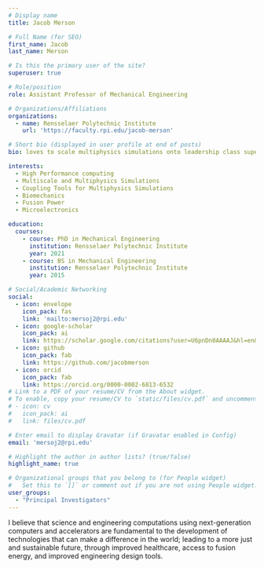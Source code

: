 ```yaml
---
# Display name
title: Jacob Merson

# Full Name (for SEO)
first_name: Jacob
last_name: Merson

# Is this the primary user of the site?
superuser: true

# Role/position
role: Assistant Professor of Mechanical Engineering

# Organizations/Affiliations
organizations:
  - name: Rensselaer Polytechnic Institute
    url: 'https://faculty.rpi.edu/jacob-merson'

# Short bio (displayed in user profile at end of posts)
bio: loves to scale multiphysics simulations onto leadership class supercomputers

interests:
  - High Performance computing
  - Multiscale and Multiphysics Simulations
  - Coupling Tools for Multiphysics Simulations
  - Biomechanics
  - Fusion Power
  - Microelectronics

education:
  courses:
    - course: PhD in Mechanical Engineering
      institution: Rensselaer Polytechnic Institute
      year: 2021
    - course: BS in Mechanical Engineering
      institution: Rensselaer Polytechnic Institute
      year: 2015

# Social/Academic Networking
social:
  - icon: envelope
    icon_pack: fas
    link: 'mailto:mersoj2@rpi.edu'
  - icon: google-scholar
    icon_pack: ai
    link: https://scholar.google.com/citations?user=U6pnDn0AAAAJ&hl=en&oi=ao
  - icon: github
    icon_pack: fab
    link: https://github.com/jacobmerson
  - icon: orcid
    icon_pack: fab
    link: https://orcid.org/0000-0002-6813-6532
# Link to a PDF of your resume/CV from the About widget.
# To enable, copy your resume/CV to `static/files/cv.pdf` and uncomment the lines below.
# - icon: cv
#   icon_pack: ai
#   link: files/cv.pdf

# Enter email to display Gravatar (if Gravatar enabled in Config)
email: 'mersoj2@rpi.edu'

# Highlight the author in author lists? (true/false)
highlight_name: true

# Organizational groups that you belong to (for People widget)
#   Set this to `[]` or comment out if you are not using People widget.
user_groups:
  - "Principal Investigators"
---
```


I believe that science and engineering computations using next-generation computers and accelerators are fundamental to the development of technologies that can make a difference in the world; leading to a more just and sustainable future, through improved healthcare, access to fusion energy, and improved engineering design tools.

